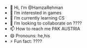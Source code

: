- 👋 Hi, I’m @HamzaRehman
- 👀 I’m interested in games
- 🌱 I’m currently learning CS
- 💞️ I’m looking to collaborate on ????
- 📫 How to reach me PAK AUSTRIA
- 😄 Pronouns: he,his
- ⚡ Fun fact: ????

<!---
HamzaRehman-CS/HamzaRehman-CS is a ✨ special ✨ repository because its `README.md` (this file) appears on your GitHub profile.
You can click the Preview link to take a look at your changes.
--->
